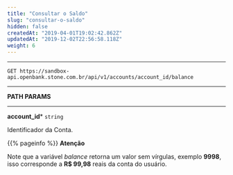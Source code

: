 ```yaml
---
title: "Consultar o Saldo"
slug: "consultar-o-saldo"
hidden: false
createdAt: "2019-04-01T19:02:42.862Z"
updatedAt: "2019-12-02T22:56:58.118Z"
weight: 6
---
```


---

```http 
GET https://sandbox-api.openbank.stone.com.br/api/v1/accounts/account_id/balance
```
---

**PATH PARAMS**

---

**account_id***  `string`

Identificador da Conta.


{{% pageinfo %}}
**Atenção**

Note que a variável  _balance_ retorna um valor sem vírgulas, exemplo **9998**, isso corresponde a **R$ 99,98** reais da conta do usuário.